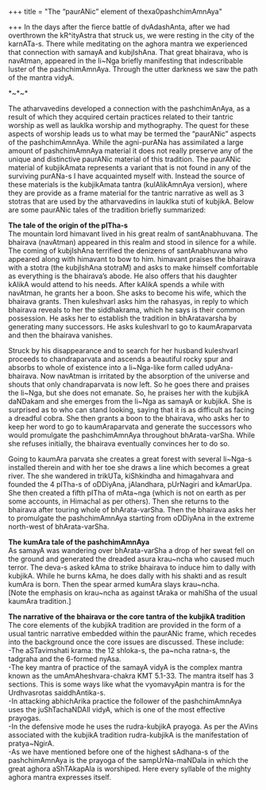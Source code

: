 +++
title = "The “paurANic” element of thexa0pashchimAmnAya"

+++
In the days after the fierce battle of dvAdashAnta, after we had
overthrown the kR^ityAstra that struck us, we were resting in the city
of the karnATa-s. There while meditating on the aghora mantra we
experienced that connection with samayA and kubjIshAna. That great
bhairava, who is navAtman, appeared in the li\~Nga briefly manifesting
that indescribable luster of the pashchimAmnAya. Through the utter
darkness we saw the path of the mantra vidyA.

\*\~\*\~\*

The atharvavedins developed a connection with the pashchimAnAya, as a
result of which they acquired certain practices related to their tantric
worship as well as laukIka worship and mythography. The quest for these
aspects of worship leads us to what may be termed the “paurANic” aspects
of the pashchimAmnAya. While the agni-purANa has assimilated a large
amount of pashchimAmnAya material it does not really preserve any of the
unique and distinctive paurANic material of this tradition. The paurANic
material of kubjikAmata represents a variant that is not found in any of
the surviving purANa-s I have acquainted myself with. Instead the source
of these materials is the kubjikAmata tantra (kulAlikAmnAya version),
where they are provide as a frame material for the tantric narrative as
well as 3 stotras that are used by the atharvavedins in laukIka stuti of
kubjikA. Below are some paurANic tales of the tradition briefly
summarized:

**The tale of the origin of the pITha-s**  
The mountain lord himavant lived in his great realm of santAnabhuvana.
The bhairava (navAtman) appeared in this realm and stood in silence for
a while. The coming of kubjIshAna terrified the denizens of
santAnabhuvana who appeared along with himavant to bow to him. himavant
praises the bhairava with a stotra (the kubjIshAna stotraM) and asks to
make himself comfortable as everything is the bhairava’s abode. He also
offers that his daughter kAlikA would attend to his needs. After kAlikA
spends a while with navAtman, he grants her a boon. She asks to become
his wife, which the bhairava grants. Then kuleshvarI asks him the
rahasyas, in reply to which bhairava reveals to her the siddhakrama,
which he says is their common possession. He asks her to establish the
tradition in bhAratavarsha by generating many successors. He asks
kuleshvarI to go to kaumAraparvata and then the bhairava vanishes.

Struck by his disappearance and to search for her husband kuleshvarI
proceeds to chandraparvata and ascends a beautiful rocky spur and
absorbs to whole of existence into a li\~Nga-like form called
udyAna-bhairava. Now navAtman is irritated by the absorption of the
universe and shouts that only chandraparvata is now left. So he goes
there and praises the li\~Nga, but she does not emanate. So, he praises
her with the kubjikA daNDakam and she emerges from the li\~Nga as samayA
or kubjikA. She is surprised as to who can stand looking, saying that it
is as difficult as facing a dreadful cobra. She then grants a boon to
the bhairava, who asks her to keep her word to go to kaumAraparvata and
generate the successors who would promulgate the pashchimAmnAya
throughout bhArata-varSha. While she refuses initially, the bhairava
eventually convinces her to do so.

Going to kaumAra parvata she creates a great forest with several
li\~Nga-s installed therein and with her toe she draws a line which
becomes a great river. The she wandered in trikUTa, kiShkindha and
himagahvara and founded the 4 pITha-s of oDDiyAna, jAlandhara, pUrNagiri
and kAmarUpa. She then created a fifth pITha of mAta\~nga (which is not
on earth as per some accounts, in Himachal as per others). Then she
returns to the bhairava after touring whole of bhArata-varSha. Then the
bhairava asks her to promulgate the pashchimAmnAya starting from
oDDiyAna in the extreme north-west of bhArata-varSha.

**The** **kumAra tale of the pashchimAmnAya**  
As samayA was wandering over bhArata-varSha a drop of her sweat fell on
the ground and generated the dreaded asura krau\~ncha who caused much
terror. The deva-s asked kAma to strike bhairava to induce him to dally
with kubjikA. While he burns kAma, he does dally with his shakti and as
result kumAra is born. Then the spear armed kumAra slays krau\~ncha.  
\[Note the emphasis on krau\~ncha as against tAraka or mahiSha of the
usual kaumAra tradition.\]

**The narrative of the bhairava or the core tantra of the kubjikA
tradition**  
The core elements of the kubjikA tradition are provided in the form of a
usual tantric narrative embedded within the paurANic frame, which
recedes into the background once the core issues are discussed. These
include:  
-The aSTavimshati krama: the 12 shloka-s, the pa\~ncha ratna-s, the
tadgraha and the 6-formed nyAsa.  
-The key mantra of practice of the samayA vidyA is the complex mantra
known as the umAmAheshvara-chakra KMT 5.1-33. The mantra itself has 3
sections. This is some ways like what the vyomavyApin mantra is for the
Urdhvasrotas saiddhAntika-s.  
-In attacking abhichArika practice the follower of the pashchimAmnAya
uses the juShTachaNDAlI vidyA, which is one of the most effective
prayogas.  
-In the defensive mode he uses the rudra-kubjikA prayoga. As per the
AVins associated with the kubjikA tradition rudra-kubjikA is the
manifestation of pratya\~NgirA.  
-As we have mentioned before one of the highest sAdhana-s of the
pashchimAmnAya is the prayoga of the sampUrNa-maNDala in which the great
aghora aShTAkapAla is worshiped. Here every syllable of the mighty
aghora mantra expresses itself.

